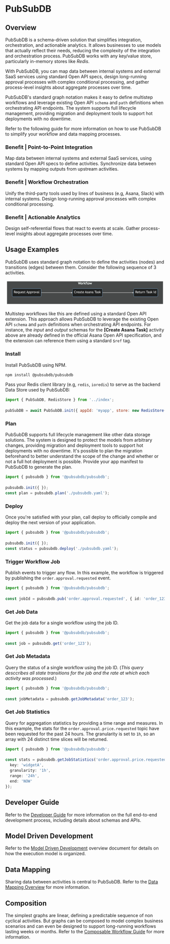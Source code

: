 # PubSubDB
## Overview
PubSubDB is a schema-driven solution that simplifies integration, orchestration, and actionable analytics. It allows businesses to use models that actually reflect their needs, reducing the complexity of the integration and orchestration process. PubSubDB works with any key/value store, particularly in-memory stores like *Redis*. 

With PubSubDB, you can map data between internal systems and external SaaS services using standard Open API specs, design long-running approval processes with complex conditional processing, and gather process-level insights about aggregate processes over time. 

PubSubDB's standard graph notation makes it easy to define multistep workflows and leverage existing Open API `schema` and `path` definitions when orchestrating API endpoints. The system supports full lifecycle management, providing migration and deployment tools to support hot deployments with no downtime. 

Refer to the following guide for more information on how to use PubSubDB to simplify your workflow and data mapping processes.

### Benefit | Point-to-Point Integration
Map data between internal systems and external SaaS services, using standard Open API specs to define activities. Synchronize data between systems by mapping outputs from upstream activities.

### Benefit | Workflow Orchestration
Unify the third-party tools used by lines of business (e.g, Asana, Slack) with internal systems. Design long-running approval processes with complex conditional processing.

### Benefit | Actionable Analytics
Design self-referential flows that react to events at scale. Gather process-level insights about aggregate processes over time.

## Usage Examples
PubSubDB uses standard graph notation to define the activities (nodes) and transitions (edges) between them. Consider the following sequence of 3 activities.

![Multistep Workflow](./docs/img/workflow.png)

Multistep workflows like this are defined using a standard Open API extension. This approach allows PubSubDB to leverage the existing Open API `schema` and `path` definitions when orchestrating API endpoints. For instance, the *input* and *output* schemas for the **[Create Asana Task]** activity above are already defined in the official Asana Open API specification, and the extension can reference them using a standard `$ref` tag.

### Install
Install PubSubDB using NPM.

```bash
npm install @pubsubdb/pubsubdb
```

Pass your Redis client library (e.g, `redis`, `ioredis`) to serve as the backend Data Store used by PubSubDB:

```javascript
import { PubSubDB, RedisStore } from '../index';

pubSubDB = await PubSubDB.init({ appId: 'myapp', store: new RedisStore(redisClient)});
```

### Plan
PubSubDB supports full lifecycle management like other data storage solutions. The system is designed to protect the models from arbitrary changes, providing migration and deployment tools to support hot deployments with no downtime. It's possible to plan the migration beforehand to better understand the scope of the change and whether or not a full hot deployment is possible. Provide your app manifest to PubSubDB to generate the plan.

```typescript
import { pubsubdb } from '@pubsubdb/pubsubdb';

pubsubdb.init({ });
const plan = pubsubdb.plan('./pubsubdb.yaml');
```

### Deploy
Once you're satisfied with your plan, call deploy to officially compile and deploy the next version of your application.

```typescript
import { pubsubdb } from '@pubsubdb/pubsubdb';

pubsubdb.init({ });
const status = pubsubdb.deploy('./pubsubdb.yaml');
```

### Trigger Workflow Job
Publish events to trigger any flow. In this example, the workflow is triggered by publishing the `order.approval.requested` event.

```ts
import { pubsubdb } from '@pubsubdb/pubsubdb';

const jobId = pubsubdb.pub('order.approval.requested', { id: 'order_123', price: 47.99 });
```

### Get Job Data
Get the job data for a single workflow using the job ID.

```ts
import { pubsubdb } from '@pubsubdb/pubsubdb';

const job = pubsubdb.get('order_123');
```

### Get Job Metadata
Query the status of a single workflow using the job ID. (*This query desccribes all state transitions for the job and the rate at which each activity was processed.*)

```ts
import { pubsubdb } from '@pubsubdb/pubsubdb';

const jobMetadata = pubsubdb.getJobMetadata('order_123');
```

### Get Job Statistics
Query for aggregation statistics by providing a time range and measures. In this example, the stats for the `order.approval.price.requested` topic have been requested for the past 24 hours. The granularity is set to `1h`, so an array with 24 distinct time slices will be returned.

```ts
import { pubsubdb } from '@pubsubdb/pubsubdb';

const stats = pubsubdb.getJobStatistics('order.approval.price.requested', {
  key: 'widgetA',
  granularity: '1h',
  range: '24h',
  end: 'NOW'
});
```

## Developer Guide
Refer to the [Developer Guide](./docs/developer_guide.md) for more information on the full end-to-end development process, including details about schemas and APIs.

## Model Driven Development
Refer to the [Model Driven Development](./docs/model_driven_development.md) overview document for details on how the execution model is organized.

## Data Mapping
Sharing data between activities is central to PubSubDB. Refer to the [Data Mapping Overview](./docs/data_mapping.md) for more information.

## Composition
The simplest graphs are linear, defining a predictable sequence of non cyclical activities. But graphs can be composed to model complex business scenarios and can even be designed to support long-running workflows lasting weeks or months. Refer to the [Composable Workflow Guide](./docs/composable_workflow.md) for more information.